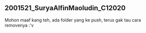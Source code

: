 ## 2001521_SuryaAlfinMaoludin_C12020

<p> Mohon maaf kang teh, ada folder yang ke push, terus gak tau cara removenya :'v </p>

